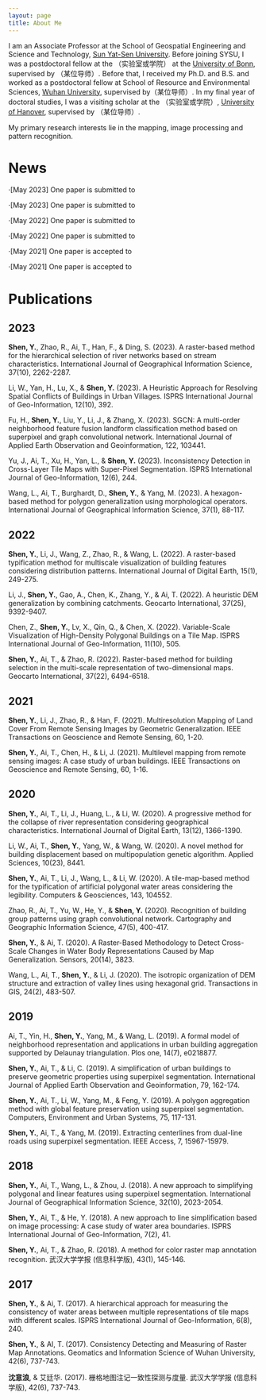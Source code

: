 ```yaml
---
layout: page
title: About Me
---
```

I am an Associate Professor at the School of Geospatial Engineering and Science and Technology, [Sun Yat-Sen University](https://www.sysu.edu.cn/sysuen/). Before joining SYSU, I was a postdoctoral fellow at the （实验室或学院） at the [University of Bonn](https://www.uni-bonn.de/en), supervised by （某位导师）. Before that, I received my Ph.D. and B.S. and worked as a postdoctoral fellow at School of Resource and Environmental Sciences, [Wuhan University](https://en.whu.edu.cn/), supervised by（某位导师）. In my final year of doctoral studies, I was a visiting scholar at the （实验室或学院）, [University of Hanover](https://www.uni-hannover.de/en/), supervised by （某位导师）.

My primary research interests lie in the mapping, image processing and pattern recognition.



News
======
&middot;[May 2023] One paper is submitted to

&middot;[May 2023] One paper is submitted to

&middot;[May 2022] One paper is submitted to

&middot;[May 2022] One paper is submitted to

&middot;[May 2021] One paper is accepted to

&middot;[May 2021] One paper is accepted to



Publications
======
## 2023

**Shen, Y.**, Zhao, R., Ai, T., Han, F., & Ding, S. (2023). A raster-based method for the hierarchical selection of river networks based on stream characteristics. International Journal of Geographical Information Science, 37(10), 2262-2287.

Li, W., Yan, H., Lu, X., & **Shen, Y.** (2023). A Heuristic Approach for Resolving Spatial Conflicts of Buildings in Urban Villages. ISPRS International Journal of Geo-Information, 12(10), 392.

Fu, H., **Shen, Y.**, Liu, Y., Li, J., & Zhang, X. (2023). SGCN: A multi-order neighborhood feature fusion landform classification method based on superpixel and graph convolutional network. International Journal of Applied Earth Observation and Geoinformation, 122, 103441.

Yu, J., Ai, T., Xu, H., Yan, L., & **Shen, Y.** (2023). Inconsistency Detection in Cross-Layer Tile Maps with Super-Pixel Segmentation. ISPRS International Journal of Geo-Information, 12(6), 244.

Wang, L., Ai, T., Burghardt, D., **Shen, Y.**, & Yang, M. (2023). A hexagon-based method for polygon generalization using morphological operators. International Journal of Geographical Information Science, 37(1), 88-117.

## 2022

**Shen, Y.**, Li, J., Wang, Z., Zhao, R., & Wang, L. (2022). A raster-based typification method for multiscale visualization of building features considering distribution patterns. International Journal of Digital Earth, 15(1), 249-275.

Li, J., **Shen, Y.**, Gao, A., Chen, K., Zhang, Y., & Ai, T. (2022). A heuristic DEM generalization by combining catchments. Geocarto International, 37(25), 9392-9407.

Chen, Z., **Shen, Y.**, Lv, X., Qin, Q., & Chen, X. (2022). Variable-Scale Visualization of High-Density Polygonal Buildings on a Tile Map. ISPRS International Journal of Geo-Information, 11(10), 505.

**Shen, Y.**, Ai, T., & Zhao, R. (2022). Raster-based method for building selection in the multi-scale representation of two-dimensional maps. Geocarto International, 37(22), 6494-6518.

## 2021

**Shen, Y.**, Li, J., Zhao, R., & Han, F. (2021). Multiresolution Mapping of Land Cover From Remote Sensing Images by Geometric Generalization. IEEE Transactions on Geoscience and Remote Sensing, 60, 1-20.

**Shen, Y.**, Ai, T., Chen, H., & Li, J. (2021). Multilevel mapping from remote sensing images: A case study of urban buildings. IEEE Transactions on Geoscience and Remote Sensing, 60, 1-16.

## 2020

**Shen, Y.**, Ai, T., Li, J., Huang, L., & Li, W. (2020). A progressive method for the collapse of river representation considering geographical characteristics. International Journal of Digital Earth, 13(12), 1366-1390.

Li, W., Ai, T., **Shen, Y.**, Yang, W., & Wang, W. (2020). A novel method for building displacement based on multipopulation genetic algorithm. Applied Sciences, 10(23), 8441.

**Shen, Y.**, Ai, T., Li, J., Wang, L., & Li, W. (2020). A tile-map-based method for the typification of artificial polygonal water areas considering the legibility. Computers & Geosciences, 143, 104552.

Zhao, R., Ai, T., Yu, W., He, Y., & **Shen, Y.** (2020). Recognition of building group patterns using graph convolutional network. Cartography and Geographic Information Science, 47(5), 400-417.

**Shen, Y.**, & Ai, T. (2020). A Raster-Based Methodology to Detect Cross-Scale Changes in Water Body Representations Caused by Map Generalization. Sensors, 20(14), 3823.

Wang, L., Ai, T., **Shen, Y.**, & Li, J. (2020). The isotropic organization of DEM structure and extraction of valley lines using hexagonal grid. Transactions in GIS, 24(2), 483-507.

## 2019

Ai, T., Yin, H., **Shen, Y.**, Yang, M., & Wang, L. (2019). A formal model of neighborhood representation and applications in urban building aggregation supported by Delaunay triangulation. Plos one, 14(7), e0218877.

**Shen, Y.**, Ai, T., & Li, C. (2019). A simplification of urban buildings to preserve geometric properties using superpixel segmentation. International Journal of Applied Earth Observation and Geoinformation, 79, 162-174.

**Shen, Y.**, Ai, T., Li, W., Yang, M., & Feng, Y. (2019). A polygon aggregation method with global feature preservation using superpixel segmentation. Computers, Environment and Urban Systems, 75, 117-131.

**Shen, Y.**, Ai, T., & Yang, M. (2019). Extracting centerlines from dual-line roads using superpixel segmentation. IEEE Access, 7, 15967-15979.

## 2018

**Shen, Y.**, Ai, T., Wang, L., & Zhou, J. (2018). A new approach to simplifying polygonal and linear features using superpixel segmentation. International Journal of Geographical Information Science, 32(10), 2023-2054.

**Shen, Y.**, Ai, T., & He, Y. (2018). A new approach to line simplification based on image processing: A case study of water area boundaries. ISPRS International Journal of Geo-Information, 7(2), 41.

**Shen, Y.**, Ai, T., & Zhao, R. (2018). A method for color raster map annotation recognition. 武汉大学学报 (信息科学版), 43(1), 145-146.

## 2017

**Shen, Y.**, & Ai, T. (2017). A hierarchical approach for measuring the consistency of water areas between multiple representations of tile maps with different scales. ISPRS International Journal of Geo-Information, 6(8), 240.

**Shen, Y.**, & AI, T. (2017). Consistency Detecting and Measuring of Raster Map Annotations. Geomatics and Information Science of Wuhan University, 42(6), 737-743.

**沈意浪**, & 艾廷华. (2017). 栅格地图注记一致性探测与度量. 武汉大学学报 (信息科学版), 42(6), 737-743.
